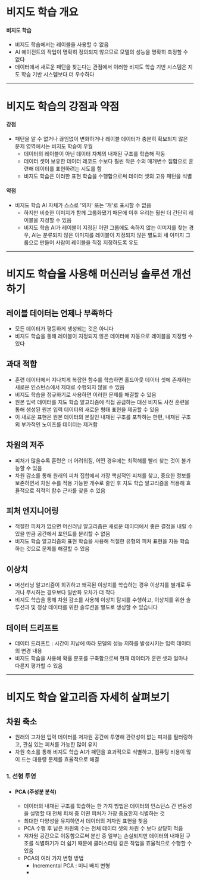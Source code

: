 # 비지도 학습 개요

#### 비지도 학습

* 비지도 학습에서는 레이블을 사용할 수 없음
* AI 에이전트의 작업이 명확히 정의되지 않으므로 모델의 성능을 명확히 측정할 수 없다
* 데이터에서 새로운 패턴을 찾는다는 관점에서 이러한 비지도 학습 기반 시스템은 지도 학습 기반 시스템보다 더 우수하다

---

# 비지도 학습의 강점과 약점

#### 강점

* 패턴을 알 수 없거나 끊임없이 변화하거나 레이블 데이터가 충분히 확보되지 않은 문제 영역에서는 비지도 학습이 우월
  - 데이터의 레이블이 아닌 데이터 자체의 내재된 구조를 학습해 작동
  - 데이터 셋이 보유한 데이터 레코드 수보다 훨씬 작은 수의 매개변수 집합으로 훈련해 데이터를 표현하려는 시도를 함
  - 비지도 학습은 이러한 표현 학습을 수행합으로써 데이터 셋의 고유 패턴을 식별

#### 약점

* 비지도 학습 AI 자체가 스스로 '의자' 또는 '개'로 표시할 수 없음
  - 하지만 비슷한 이미지가 함께 그룹화됐기 때문에 이후 우리는 훨씬 더 간단히 레이블을 지정할 수 있음
  - 비지도 학습 AI가 레이블이 지정된 어떤 그룹에도 속하지 않는 이미지를 찾는 경우, 
    AI는 분류되지 않은 이미지를 레이블이 지정되지 않은 별도의 새 이미지 그룹으로 만들어 사람이 레이블을 직접 지정하도록 유도
    
---
 
# 비지도 학습을 사용해 머신러닝 솔루션 개선하기

## 레이블 데이터는 언제나 부족하다

* 모든 데이터가 평등하게 생성되는 것은 아니다
* 비지도 학습을 통해 레이블이 지정되지 않은 데이터에 자동으로 레이블을 지정할 수 있다

## 과대 적합

* 훈련 데이터에서 지나치게 복잡한 함수를 학습하면 홀드아웃 데이터 셋에 존재하는 새로운 인스턴스에서 제대로 수행되지 않을 수 있음
* 비지도 학습을 정규화기로 사용하면 이러한 문제를 해결할 수 있음
* 원본 입력 데이터를 지도 학습 알고리즘에 직접 공급하는 대신 비지도 사전 훈련을 통해 생성된 원본 입력 데이터의 새로운 형태 표현을 제공할 수 있음
* 이 새로운 표현은 원본 데이터의 본질인 내재된 구조를 포착하는 한편, 내재된 구조 외 부가적인 노이즈를 데이터는 제거함

## 차원의 저주

* 피처가 많을수록 훈련은 더 어려워짐, 어떤 경우에는 최적해를 빨리 찾는 것이 불가능할 수 있음
* 차원 감소를 통해 원래의 피처 집합에서 가장 핵심적인 피처를 찾고, 중요한 정보를 보존하면서 차원 수를 적용 가능한 개수로 줄인 후 지도 학습 알고리즘을 적용해 효율적으로 최적의 함수 근사를 찾을 수 있음

## 피처 엔지니어링

* 적절한 피처가 없으면 머신러닝 알고리즘은 새로운 데이터에서 좋은 결정을 내릴 수 있을 만큼 공간에서 포인트를 분리할 수 없음
* 비지도 학습 알고리즘의 표현 학습을 사용해 적절한 유형의 피처 표현을 자동 학습하는 것으로 문제를 해결할 수 있음

## 이상치

* 머선리닝 알고리즘이 희귀하고 왜곡된 이상치를 학습하는 경우 이상치를 별개로 두거나 무시하는 경우보다 일반화 오차가 더 작다
* 비지도 학습을 통해 차원 감소를 사용해 이상치 탐지를 수행하고, 이상치를 위한 솔루션과 및 정상 데이터를 위한 솔루션을 별도로 생성할 수 있습니다

## 데이터 드리프트
    
* 데이터 드리프트 : 시간이 지남에 따라 모델의 성능 저하를 발생시키는 입력 데이터의 변경 내용
* 비지도 학습을 사용해 확률 분포를 구축함으로써 현재 데이터가 훈련 셋과 얼마나 다른지 평가할 수 있음

---

# 비지도 학습 알고리즘 자세히 살펴보기

## 차원 축소

* 원래의 고차원 입력 데이터를 저차원 공간에 투영해 관련성이 없는 피처를 필터링하고, 관심 있는 피처를 가능한 많이 유지
* 차원 축소를 통해 비지도 학습 AI가 패턴을 효과적으로 식별하고, 컴퓨팅 비용이 많이 드는 대용량 문제를 효율적으로 해결

### 1. 선형 투영

* #### PCA (주성분 분석)

  - 데이터의 내재된 구조를 학습하는 한 가지 방법은 데이터의 인스턴스 간 변동성을 설명할 때 전체 피처 중 어떤 피처가 가장 중요한지 식별하는 것
  - 최대한 다양성을 유지하면서 데이터의 저차원 표현을 찾음
  - PCA 수행 후 남은 차원의 수는 전체 데이터 셋의 차원 수 보다 상당히 적음
  - 저차원 공간으로 이동함으로써 분산 중 일부는 손실되지만 데이터의 내재된 구조를 식별하기가 더 쉽기 때문에 클러스터링 같은 작업을 효율적으로 수행할 수 있음
  - PCA의 여러 가지 변형 방법
    * Incremental PCA : 미니 배치 변형
    * 
